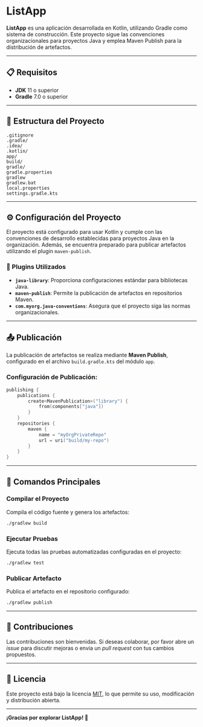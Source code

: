 # **ListApp**

**ListApp** es una aplicación desarrollada en Kotlin, utilizando Gradle como sistema de construcción. Este proyecto sigue las convenciones organizacionales para proyectos Java y emplea Maven Publish para la distribución de artefactos.

---

## **📋 Requisitos**

- **JDK** 11 o superior  
- **Gradle** 7.0 o superior  

---

## **📂 Estructura del Proyecto**

```plaintext
.gitignore
.gradle/
.idea/
.kotlin/
app/
build/
gradle/
gradle.properties
gradlew
gradlew.bat
local.properties
settings.gradle.kts
```

---

## **⚙️ Configuración del Proyecto**

El proyecto está configurado para usar Kotlin y cumple con las convenciones de desarrollo establecidas para proyectos Java en la organización. Además, se encuentra preparado para publicar artefactos utilizando el plugin `maven-publish`.

### **🔌 Plugins Utilizados**

- **`java-library`**: Proporciona configuraciones estándar para bibliotecas Java.  
- **`maven-publish`**: Permite la publicación de artefactos en repositorios Maven.  
- **`com.myorg.java-conventions`**: Asegura que el proyecto siga las normas organizacionales.  

---

## **📤 Publicación**

La publicación de artefactos se realiza mediante **Maven Publish**, configurado en el archivo `build.gradle.kts` del módulo `app`.  

### Configuración de Publicación:  

```kotlin
publishing {
    publications {
        create<MavenPublication>("library") {
            from(components["java"])
        }
    }
    repositories {
        maven {
            name = "myOrgPrivateRepo"
            url = uri("build/my-repo")
        }
    }
}
```

---

## **📜 Comandos Principales**

### **Compilar el Proyecto**
Compila el código fuente y genera los artefactos:  
```bash
./gradlew build
```

### **Ejecutar Pruebas**
Ejecuta todas las pruebas automatizadas configuradas en el proyecto:  
```bash
./gradlew test
```

### **Publicar Artefacto**
Publica el artefacto en el repositorio configurado:  
```bash
./gradlew publish
```

---

## **🤝 Contribuciones**

Las contribuciones son bienvenidas. Si deseas colaborar, por favor abre un *issue* para discutir mejoras o envía un *pull request* con tus cambios propuestos.

---

## **📜 Licencia**

Este proyecto está bajo la licencia [MIT](LICENSE), lo que permite su uso, modificación y distribución abierta.  

--- 

**¡Gracias por explorar ListApp! 🚀**